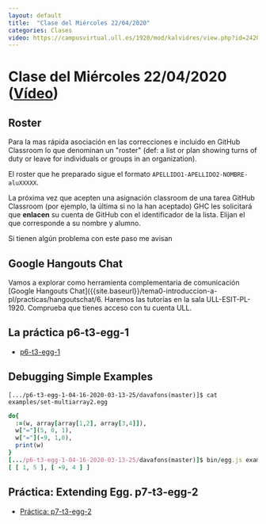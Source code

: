 ```yaml
---
layout: default
title:  "Clase del Miércoles 22/04/2020"
categories: Clases
video: https://campusvirtual.ull.es/1920/mod/kalvidres/view.php?id=242043
---
```


# Clase del Miércoles 22/04/2020  ([Vídeo]({{page.video}}))

## Roster

Para la mas rápida asociación en las correcciones e incluido en GitHub Classroom lo que denominan un "roster" (def: a list or plan showing turns of duty or leave for individuals or groups in an organization). 

El roster  que he preparado sigue el formato 
`APELLIDO1-APELLIDO2-NOMBRE-aluXXXXX`.

La próxima vez que acepten una asignación classroom de una tarea GitHub Classroom (por ejemplo, la última si no la han aceptado)  GHC les solicitará que **enlacen** su cuenta de GitHub con el identificador de la lista. Elijan el que corresponde a su nombre y alumno.

Si tienen algún problema con este paso me avisan

## Google Hangouts Chat

Vamos a explorar como herramienta complementaria de comunicación [Google Hangouts Chat]({{site.baseurl}}/tema0-introduccion-a-pl/practicas/hangoutschat/6. 
Haremos las tutorías en la sala ULL-ESIT-PL-1920. Comprueba que tienes acceso con tu cuenta ULL.

## La práctica p6-t3-egg-1

* [p6-t3-egg-1]({{site.baseurl}}/tema3-analisis-descendente-predictivo-recursivo/practicas/p6-t3-egg-1/)

## Debugging Simple Examples

```
[.../p6-t3-egg-1-04-16-2020-03-13-25/davafons(master)]$ cat examples/set-multiarray2.egg
```
```ruby
do{
  :=(w, array[array[1,2], array[3,4]]),
  w["="](5, 0, 1),
  w["="](-9, 1,0),
  print(w)
}
[.../p6-t3-egg-1-04-16-2020-03-13-25/davafons(master)]$ bin/egg.js examples/set-multiarray2.egg
[ [ 1, 5 ], [ -9, 4 ] ]
```

## Práctica: Extending Egg. p7-t3-egg-2

* [Práctica: p7-t3-egg-2]({{site.baseurl}}/tema3-analisis-descendente-predictivo-recursivo/practicas/p7-t3-egg-2/)